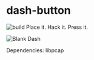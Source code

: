 # dash-button
![build](https://travis-ci.org/hortinstein/dash-button.svg)
Place it. Hack it. Press it.

![Blank Dash](http://i.imgur.com/V26dxTl.png)

Dependencies: libpcap
